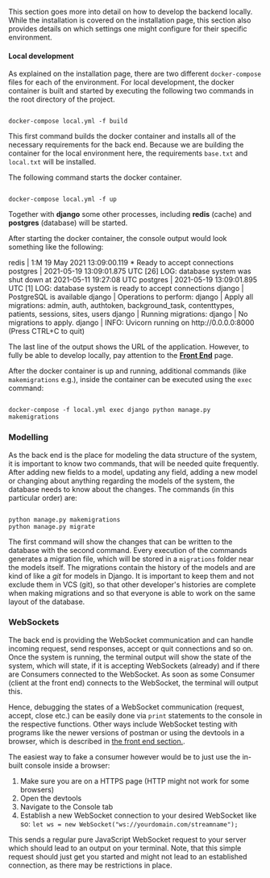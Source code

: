 This section goes more into detail on how to develop the backend locally. While the installation is covered on the installation page, this 
section also provides details on which settings one might configure for their specific environment.

#### Local development

As explained on the installation page, there are two different ``docker-compose`` files for each of the environment. For local development, the docker container is built
and started by executing the following two commands in the root directory of the project.

```console

docker-compose local.yml -f build

```

This first command builds the docker container and installs all of the necessary requirements for the back end. Because we are building the
container for the local environment here, the requirements ``base.txt`` and ``local.txt`` will be installed. 

The following command starts the docker container.

```console

docker-compose local.yml -f up

```

Together with **django** some other processes, including **redis** (cache) and **postgres** (database) will be started.

After starting the docker container, the console output would look something like the following:


<div id="termynal" data-termynal data-termynal data-ty-typeDelay="40" data-ty-lineDelay="700">
    <span data-ty="input">redis       | 1:M 19 May 2021 13:09:00.119 * Ready to accept connections</span>
    <span data-ty="input">postgres    | 2021-05-19 13:09:01.875 UTC [26] LOG:  database system was shut down at 2021-05-11 19:27:08 UTC</span>
    <span data-ty="input">postgres    | 2021-05-19 13:09:01.895 UTC [1] LOG:  database system is ready to accept connections</span>
    <span data-ty="input">django      | PostgreSQL is available</span>
    <span data-ty="input">django      | Operations to perform:</span>
    <span data-ty="input">django      |   Apply all migrations: admin, auth, authtoken, background_task, contenttypes, patients, sessions, sites, users</span>
    <span data-ty="input">django      | Running migrations:</span>
    <span data-ty="input">django      |   No migrations to apply.</span>
    <span data-ty="input">django      | INFO:     Uvicorn running on http://0.0.0.0:8000 (Press CTRL+C to quit)</span>
</div>

The last line of the output shows the URL of the application. However, to fully be able to develop locally, pay attention to
the [**Front End**](/05_frontend) page. 

After the docker container is up and running, additional commands (like ``makemigrations`` e.g.), inside the container can be executed using the ``exec``
command:

```console

docker-compose -f local.yml exec django python manage.py makemigrations

```

### Modelling

As the back end is the place for modeling the data structure of the system, it is important to know two commands, that will be
needed quite frequently. After adding new fields to a model, updating any field, adding a new model or changing about anything regarding the models
of the system, the database needs to know about the changes. The commands (in this particular order) are:

```console

python manage.py makemigrations
python manage.py migrate

```

The first command will show the changes that can be written to the database with the second command.
Every execution of the commands generates a migration file, which will be stored in a ``migrations`` folder near the models itself.
The migrations contain the history of the models and are kind of like a _git_ for models in Django. It is important to keep them and not exclude them
in VCS (git), so that other developer's histories are complete when making migrations and so that everyone is able to work on the same layout of the database.


### WebSockets

The back end is providing the WebSocket communication and can handle incoming request, send responses, accept or quit connections and so on.
Once the system is running, the terminal output will show the state of the system, which will state, if it is accepting WebSockets (already) and if
there are Consumers connected to the WebSocket. As soon as some Consumer (client at the front end) connects to the WebSocket, the terminal will output this.

Hence, debugging the states of a WebSocket communication (request, accept, close etc.) can be easily done via ``print`` statements to the console in the respective functions.
Other ways include WebSocket testing with programs like the newer versions of postman or using the devtools in a browser, which is described in [the front end section.](05_frontend_local.md).

The easiest way to fake a consumer however would be to just use the in-built console inside a browser:

1. Make sure you are on a HTTPS page (HTTP might not work for some browsers)
2. Open the devtools
3. Navigate to the Console tab
4. Establish a new WebSocket connection to your desired WebSocket like so: ``let ws = new WebSocket("ws://yourdomain.com/streamname");``

This sends a regular pure JavaScript WebSocket request to your server which should lead to an output on your terminal. 
Note, that this simple request should just get you started and might not lead to an established connection, as there may be restrictions in place.
